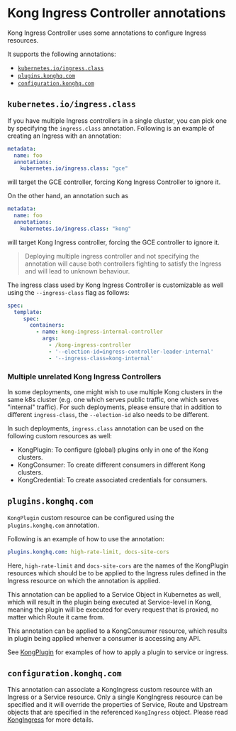 # Kong Ingress Controller annotations

Kong Ingress Controller uses some annotations to configure Ingress resources.

It supports the following annotations:

- [`kubernetes.io/ingress.class`](#kubernetesioingressclass)
- [`plugins.konghq.com`](#pluginskonghqcom)
- [`configuration.konghq.com`](#configurationkonghqcom)

## `kubernetes.io/ingress.class`

If you have multiple Ingress controllers in a single cluster,
you can pick one by specifying the `ingress.class` annotation.
Following is an example of
creating an Ingress with an annotation:

```yaml
metadata:
  name: foo
  annotations:
    kubernetes.io/ingress.class: "gce"
```

will target the GCE controller, forcing Kong Ingress Controller to ignore it.

On the other hand, an annotation such as

```yaml
metadata:
  name: foo
  annotations:
    kubernetes.io/ingress.class: "kong"
```

will target Kong Ingress controller, forcing the GCE controller to ignore it.

> Deploying multiple ingress controller and not specifying the
annotation will cause both controllers fighting to satisfy the Ingress
and will lead to unknown behaviour.

The ingress class used by Kong Ingress Controller is customizable as well
using the `--ingress-class` flag as follows:

```yaml
spec:
  template:
     spec:
       containers:
         - name: kong-ingress-internal-controller
           args:
             - /kong-ingress-controller
             - '--election-id=ingress-controller-leader-internal'
             - '--ingress-class=kong-internal'
```

### Multiple unrelated Kong Ingress Controllers

In some deployments, one might wish to use multiple Kong clusters in the same
k8s cluster
(e.g. one which serves public traffic, one which serves "internal" traffic).
For such deployments, please ensure that in addition to different
`ingress-class`, the `--election-id` also needs to be different.

In such deployments, `ingress.class` annotation can be used on the
following custom resources as well:

- KongPlugin: To configure (global) plugins only in one of the Kong clusters.
- KongConsumer: To create different consumers in different Kong clusters.
- KongCredential: To create associated credentials for consumers.

## `plugins.konghq.com`

`KongPlugin` custom resource can be configured using the
`plugins.konghq.com` annotation.

Following is an example of how to use the annotation:

```yaml
plugins.konghq.com: high-rate-limit, docs-site-cors
```

Here, `high-rate-limit` and `docs-site-cors`
are the names of the KongPlugin resources which
should be to be applied to the Ingress rules defined in the
Ingress resource on which the annotation is applied.

This annotation can be applied to a Service Object in Kubernetes as well, which
will result in the plugin being executed at Service-level in Kong,
meaning the plugin will be
executed for every request that is proxied, no matter which Route it came from.

This annotation can be applied to a KongConsumer resource, which results in
plugin being applied whenver a consumer is accessing any API.

See [KongPlugin](#kongplugin) for examples of how to apply a plugin to service
or ingress.

## `configuration.konghq.com`

This annotation can associate a KongIngress custom resource with
an Ingress or a Service resource.
Only a single KongIngress resource can be specified and
it will override the properties of Service, Route and Upstream objects that
are specified in the referenced `KongIngress` object.
Please read [KongIngress](#kongingress) for more details.

[kongplugin]: ../custom-resources.md#KongPlugin
[kongingress]: ../custom-resources.md#KongIngress
